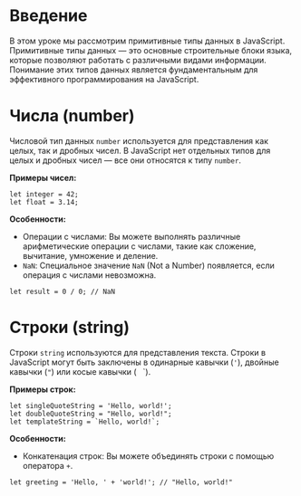 # Введение

В этом уроке мы рассмотрим примитивные типы данных в JavaScript. Примитивные типы данных — это основные строительные блоки языка, которые позволяют работать с различными видами информации. Понимание этих типов данных является фундаментальным для эффективного программирования на JavaScript.

# Числа (number)

Числовой тип данных `number` используется для представления как целых, так и дробных чисел. В JavaScript нет отдельных типов для целых и дробных чисел — все они относятся к типу `number`.

**Примеры чисел:**

```
let integer = 42;
let float = 3.14;
```

**Особенности:**
- Операции с числами: Вы можете выполнять различные арифметические операции с числами, такие как сложение, вычитание, умножение и деление.
- `NaN`: Специальное значение `NaN` (Not a Number) появляется, если операция с числами невозможна.

```
let result = 0 / 0; // NaN
```

# Строки (string)

Строки `string` используются для представления текста. Строки в JavaScript могут быть заключены в одинарные кавычки (`'`), двойные кавычки (`"`) или косые кавычки (` ` `).

**Примеры строк:**

```
let singleQuoteString = 'Hello, world!';
let doubleQuoteString = "Hello, world!";
let templateString = `Hello, world!`;
```

**Особенности:**
- Конкатенация строк: Вы можете объединять строки с помощью оператора `+`.

```
let greeting = 'Hello, ' + 'world!'; // "Hello, world!"
```
